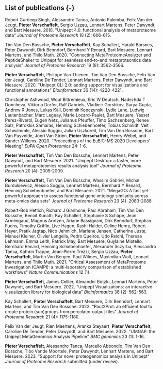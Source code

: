 ## List of publications {-}

Robert Gurdeep Singh, Alessandro Tanca, Antonio Palomba, Felix Van der Jeugt, **Pieter Verschaffelt**, Sergio Uzzau, Lennart Martens, Peter Dawyndt, and Bart Mesuere. 2018. "Unipept 4.0: functional analysis of metaproteome data" *Journal of Proteome Research* 18 (2): 606-615.

Tim Van Den Bossche, **Pieter Verschaffelt**, Kay Schallert, Harald Barsnes, Peter Dawyndt, Dirk Benndorf, Bernhard Y Renard, Bart Mesuere, Lennart Martens, and Thilo Muth. 2020. "Connecting MetaProteomeAnalyzer and PeptideShaker to Unipept for seamless end-to-end metaproteomics data analysis" *Journal of Proteome Research* 19 (8): 3562-3566.

**Pieter Verschaffelt**, Philippe Van Thienen, Tim Van Den Bossche, Felix Van der Jeugt, Caroline De Tender, Lennart Martens, Peter Dawyndt, and Bart Mesuere. 2020. "Unipept CLI 2.0: adding support for visualizations and functional annotations" *Bioinformatics* 36 (14): 4220-4221.

Christopher Ashwood, Wout Bittremieux, Eric W Deutsch, Nadezhda T Doncheva, Viktoria Dorfer, Ralf Gabriels, Vladimir Gorshkov, Surya Gupta, Andrew R Jones, Lukas Käll, Dominik Kopczynski, Lydie Lane, Ludwig Lautenbacher, Marc Legeay, Marie Locard-Paulet, Bart Mesuere, Yasset Perez-Riverol, Eugen Netz, Julianus Pfeuffer, Timo Sachsenberg, Renee Salz, Patroklos Samaras, Henning Schiebenhoefer, Tobias Schmidt, Veit Schwämmle, Alessio Soggiu, Julian Uszkoreit, Tim Van Den Bossche, Bart Van Puyvelde, Joeri Van Strien, **Pieter Verschaffelt**, Henry Webel, and Sander Willems. 2020. "Proceedings of the EuBIC-MS 2020 Developers' Meeting" *EuPA Open Proteomics* 24: 1-6.

**Pieter Verschaffelt**, Tim Van Den Bossche, Lennart Martens, Peter Dawyndt, and Bart Mesuere. 2021. "Unipept Desktop: a faster, more powerful metaproteomics results analysis tool" *Journal of Proteome Research* 20 (4): 2005-2009.

**Pieter Verschaffelt**, Tim Van Den Bossche, Wassim Gabriel, Michał Burdukiewicz, Alessio Soggiu, Lennart Martens, Bernhard Y Renard, Henning Schiebenhoefer, and Bart Mesuere. 2021. "MegaGO: A fast yet powerful approach to assess functional gene ontology similarity across meta-omics data sets" *Journal of Proteome Research* 20 (4): 2083-2088.

Robert-Bob Hettich, Richard J Giannone, Paul Abraham, Tim Van Den Bossche, Benoit Kunath, Kay Schallert, Stephanie S Schäpe, Jean Armengaud, Magnus Arntzen, Ariane Bassignani, Dirk Benndorf, Stephan Fuchs, Timothy Griffin, Live Hagen, Rashi Halder, Celine Henry, Robert Heyer, Pratik Jagtap, Nico Jehmlich, Marlene Jensen, Catherine Juste, Manuel Kleiner, Olivier Langella, Pedro Queiros, Udo Reichl, Theresa Lehmann, Emma Leith, Patrick May, Bart Mesuere, Guylaine Miotello, Bernhard Renard, Henning Schiebenhoefer, Alexander Sczyrba, Alessandro Tanca, Kathrin Trappe, Jean-Pierre Trezzi, Sergio Uzzau, **Pieter Verschaffelt**, Martin Von Bergen, Paul Wilmes, Maximilian Wolf, Lennart Martens, and Thilo Muth. 2021. "Critical Assessment of MetaProteome Investigation (CAMPI): a multi-laboratory comparison of established workflows" *Nature Communications* 12 (1).

**Pieter Verschaffelt**, James Collier, Alexander Botzki, Lennart Martens, Peter Dawyndt, and Bart Mesuere. 2022. "Unipept Visualizations: an interactive visualization library for biological data" *Bioinformatics* 38 (2): 562-563.

Kay Schallert, **Pieter Verschaffelt**, Bart Mesuere, Dirk Benndorf, Lennart Martens, and Tim Van Den Bossche. 2022. "Pout2Prot: an efficient tool to create protein (sub)groups from percolator output files" *Journal of Proteome Research* 21 (4): 1175-1180.

Felix Van der Jeugt, Rien Maertens, Aranka Steyaert, **Pieter Verschaffelt**, Caroline De Tender, Peter Dawyndt, and Bart Mesuere. 2022. "UMGAP: the Unipept MetaGenomics Analysis Pipeline" *BMC genomics* 23 (1): 1-16.

**Pieter Verschaffelt**, Alessandro Tanca, Marcello Abbondio, Tim Van Den Bossche, Tibo Vande Moortele, Peter Dawyndt, Lennart Martens, and Bart Mesuere. 2023. "Support for novel proteogenomics analysis in Unipept" *Journal of Proteome Research* submitted (under review).
